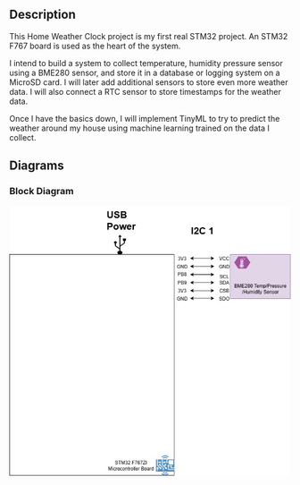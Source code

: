 ## Description

This Home Weather Clock project is my first real STM32 project. An STM32 F767 board is used as the heart of the system.

I intend to build a system to collect temperature, humidity pressure sensor using a BME280 sensor, and store it in a database or logging system on a MicroSD card. I will later add additional sensors to store even more weather data. I will also connect a RTC sensor to store timestamps for the weather data.

Once I have the basics down, I will implement TinyML to try to predict the weather around my house using machine learning trained on the data I collect.

## Diagrams

### Block Diagram

<img alt="Block Diagram" width="600px" src="./home_weather_clock-Block Diagram.jpg" />
